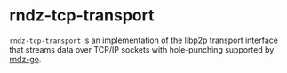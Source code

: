 # rndz-tcp-transport

`rndz-tcp-transport` is an implementation of the libp2p transport interface that streams data over TCP/IP sockets with hole-punching supported by [rndz-go](https://github.com/optman/rndz-go).



